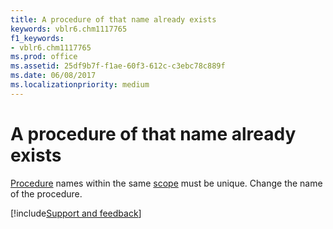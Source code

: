 ```yaml
---
title: A procedure of that name already exists
keywords: vblr6.chm1117765
f1_keywords:
- vblr6.chm1117765
ms.prod: office
ms.assetid: 25df9b7f-f1ae-60f3-612c-c3ebc78c889f
ms.date: 06/08/2017
ms.localizationpriority: medium
---
```



# A procedure of that name already exists

[Procedure](../../Glossary/vbe-glossary.md#procedure) names within the same [scope](../../Glossary/vbe-glossary.md#scope) must be unique. Change the name of the procedure.

[!include[Support and feedback](~/includes/feedback-boilerplate.md)]